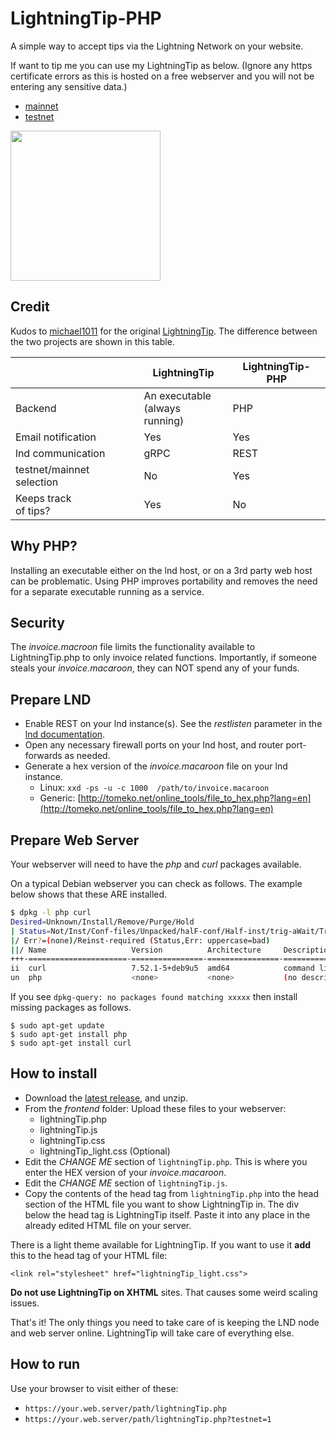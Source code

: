 # LightningTip-PHP
A simple way to accept tips via the Lightning Network on your website. 

If want to tip me you can use my LightningTip as below.
(Ignore any https certificate errors as this is hosted on a free webserver and you will not be entering any sensitive data.)
* [mainnet](https://raspibolt.epizy.com/LT/lightningTip.php)
* [testnet](https://raspibolt.epizy.com/LT/lightningTip.php?testnet=1)

<img src="https://i.imgur.com/0mOEgTf.gif" width="240">

## Credit ##
Kudos to [michael1011](https://github.com/michael1011/lightningtip) for the original [LightningTip](https://github.com/michael1011/lightningtip/blob/master/README.md). The difference between the two projects are shown in this table.

||LightningTip|LightningTip-PHP|
|--|--|--|
|Backend|An executable<br>(always running)|PHP|
|Email notification|Yes|Yes|
|lnd communication|gRPC|REST|
|testnet/mainnet selection|No|Yes|
|Keeps track<br>of tips?|Yes|No|

## Why PHP? ##
Installing an executable either on the lnd host, or on a 3rd party web host can be problematic. Using PHP improves portability and removes the need for a separate executable running as a service.
## Security ## 
The _invoice.macroon_ file limits the functionality available to LightningTip.php to only invoice related functions. Importantly, if someone steals your _invoice.macaroon_, they can NOT spend any of your funds.
## Prepare LND ##
* Enable REST on your lnd instance(s). See  the _restlisten_ parameter in the [lnd documentation](https://github.com/lightningnetwork/lnd/blob/master/sample-lnd.conf).
* Open any necessary firewall ports on your lnd host, and router port-forwards as needed.
* Generate a hex version of the _invoice.macaroon_ file on your lnd instance.
  * Linux:    `xxd -ps -u -c 1000  /path/to/invoice.macaroon `
  * Generic:  [http://tomeko.net/online_tools/file_to_hex.php?lang=en](http://tomeko.net/online_tools/file_to_hex.php?lang=en)
  
## Prepare Web Server ##
Your webserver will need to have the _php_ and _curl_ packages available.

On a typical Debian webserver you can check as follows. The example below shows that these ARE installed.
```bash
$ dpkg -l php curl
Desired=Unknown/Install/Remove/Purge/Hold
| Status=Not/Inst/Conf-files/Unpacked/halF-conf/Half-inst/trig-aWait/Trig-pend
|/ Err?=(none)/Reinst-required (Status,Err: uppercase=bad)
||/ Name                   Version          Architecture     Description
+++-======================-================-================-=================================================
ii  curl                   7.52.1-5+deb9u5  amd64            command line tool for transferring data with URL 
un  php                    <none>           <none>           (no description available)
```
If you see `dpkg-query: no packages found matching xxxxx` then install missing packages as follows.
```
$ sudo apt-get update
$ sudo apt-get install php
$ sudo apt-get install curl
```


## How to install ##
* Download the [latest release](https://github.com/robclark56/lightningtip/releases), and unzip.
* From the _frontend_ folder: Upload these files to your webserver:
  * lightningTip.php
  * lightningTip.js
  * lightningTip.css
  * lightningTip_light.css (Optional)
* Edit the _CHANGE ME_ section of `lightningTip.php`. This is where you enter the HEX version of your _invoice.macaroon_.
* Edit the _CHANGE ME_ section of `lightningTip.js`.
* Copy the contents of the head tag from `lightningTip.php` into the head section of the HTML file you want to show LightningTip in. The div below the head tag is LightningTip itself. Paste it into any place in the already edited HTML file on your server.


There is a light theme available for LightningTip. If you want to use it **add** this to the head tag of your HTML file:

```
<link rel="stylesheet" href="lightningTip_light.css">
```

**Do not use LightningTip on XHTML** sites. That causes some weird scaling issues.

That's it! The only things you need to take care of is keeping the LND node and web server online. LightningTip will take care of everything else.

## How to run ##
Use your browser to visit either of these:

* `https://your.web.server/path/lightningTip.php`
* `https://your.web.server/path/lightningTip.php?testnet=1`


